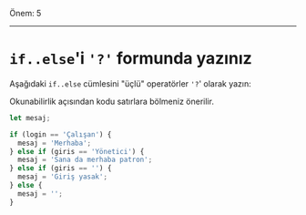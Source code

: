 Önem: 5

---

# `if..else`'i `'?'` formunda yazınız

Aşağıdaki `if..else` cümlesini "üçlü" operatörler `'?`' olarak yazın:

Okunabilirlik açısından kodu satırlara bölmeniz önerilir.

```js
let mesaj;

if (login == 'Çalışan') {
  mesaj = 'Merhaba';
} else if (giris == 'Yönetici') {
  mesaj = 'Sana da merhaba patron';
} else if (giris == '') {
  mesaj = 'Giriş yasak';
} else {
  mesaj = '';
}
```
